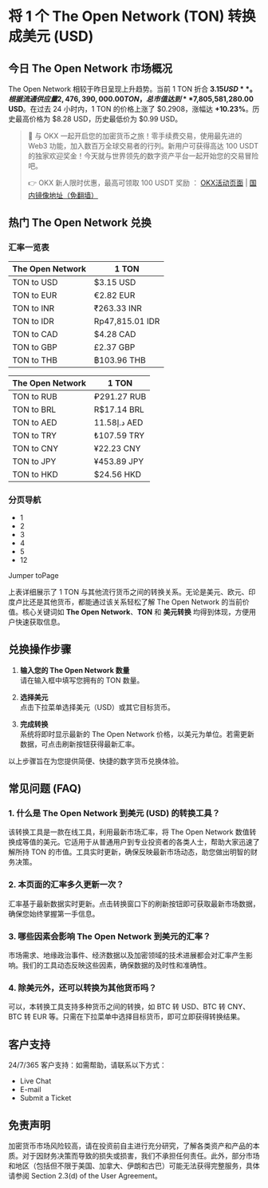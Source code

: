 # 将 1 个 The Open Network (TON) 转换成美元 (USD)

## 今日 The Open Network 市场概况

The Open Network 相较于昨日呈现上升趋势。当前 1 TON 折合 **$3.15 USD**。根据流通供应量 2,476,390,000.00 TON，总市值达到 **$7,805,581,280.00 USD**。在过去 24 小时内，1 TON 的价格上涨了 $0.2908，涨幅达 **+10.23%**。历史最高价格为 $8.28 USD，历史最低价为 $0.99 USD。

> 🚀 与 OKX 一起开启您的加密货币之旅！零手续费交易，使用最先进的 Web3 功能，加入数百万全球交易者的行列。新用户可获得高达 100 USDT 的独家欢迎奖金！今天就与世界领先的数字资产平台一起开始您的交易冒险吧。
>
> 👉 OKX 新人限时优惠，最高可领取 100 USDT 奖励 ： [OKX活动页面](https://bit.ly/OKXe) | [国内镜像地址（免翻墙）](https://bit.ly/okX)

## 热门 The Open Network 兑换

### 汇率一览表

| The Open Network | 1 TON              |
| ---------------- | ------------------ |
| TON to USD       | $3.15 USD          |
| TON to EUR       | €2.82 EUR          |
| TON to INR       | ₹263.33 INR        |
| TON to IDR       | Rp47,815.01 IDR    |
| TON to CAD       | $4.28 CAD          |
| TON to GBP       | £2.37 GBP          |
| TON to THB       | ฿103.96 THB        |

| The Open Network | 1 TON              |
| ---------------- | ------------------ |
| TON to RUB       | ₽291.27 RUB        |
| TON to BRL       | R$17.14 BRL        |
| TON to AED       | د.إ11.58 AED       |
| TON to TRY       | ₺107.59 TRY        |
| TON to CNY       | ¥22.23 CNY         |
| TON to JPY       | ¥453.89 JPY        |
| TON to HKD       | $24.56 HKD         |

### 分页导航

- 1
- 2
- 3
- 4
- 5
- 12

Jumper toPage

上表详细展示了 1 TON 与其他流行货币之间的转换关系。无论是美元、欧元、印度卢比还是其他货币，都能通过该关系轻松了解 The Open Network 的当前价值。核心关键词如 **The Open Network**、**TON** 和 **美元转换** 均得到体现，方便用户快速获取信息。

## 兑换操作步骤

1. **输入您的 The Open Network 数量**  
   请在输入框中填写您拥有的 TON 数量。

2. **选择美元**  
   点击下拉菜单选择美元（USD）或其它目标货币。

3. **完成转换**  
   系统将即时显示最新的 The Open Network 价格，以美元为单位。若需更新数据，可点击刷新按钮获得最新汇率。

以上步骤旨在为您提供简便、快捷的数字货币兑换体验。

## 常见问题 (FAQ)

### 1. 什么是 The Open Network 到美元 (USD) 的转换工具？

该转换工具是一款在线工具，利用最新市场汇率，将 The Open Network 数值转换成等值的美元。它适用于从普通用户到专业投资者的各类人士，帮助大家迅速了解所持 TON 的市值。工具实时更新，确保反映最新市场动态，助您做出明智的财务决策。

### 2. 本页面的汇率多久更新一次？

汇率基于最新数据实时更新。点击转换窗口下的刷新按钮即可获取最新市场数据，确保您始终掌握第一手信息。

### 3. 哪些因素会影响 The Open Network 到美元的汇率？

市场需求、地缘政治事件、经济数据以及加密领域的技术进展都会对汇率产生影响。我们的工具动态反映这些因素，确保数据的及时性和准确性。

### 4. 除美元外，还可以转换为其他货币吗？

可以，本转换工具支持多种货币之间的转换，如 BTC 转 USD、BTC 转 CNY、BTC 转 EUR 等。只需在下拉菜单中选择目标货币，即可立即获得转换结果。

## 客户支持

24/7/365 客户支持：如需帮助，请联系以下方式：

- Live Chat
- E-mail
- Submit a Ticket

## 免责声明

加密货币市场风险较高，请在投资前自主进行充分研究，了解各类资产和产品的本质。对于因财务决策而导致的损失或损害，我们不承担任何责任。此外，部分市场和地区（包括但不限于美国、加拿大、伊朗和古巴）可能无法获得完整服务，具体请参阅 Section 2.3(d) of the User Agreement。
